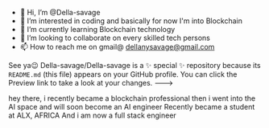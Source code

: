 - 👋 Hi, I’m @Della-savage
- 👀 I’m interested in coding and basically for now I'm into Blockchain 
- 🌱 I’m currently learning Blockchain technology 
- 💞️ I’m looking to collaborate on every skilled tech persons
- 📫 How to reach me on gmail@ dellanysavage@gmail.com

See ya😉
Della-savage/Della-savage is a ✨ special ✨ repository because its `README.md` (this file) appears on your GitHub profile.
You can click the Preview link to take a look at your changes.
--->

hey there, i recently became a blockchain professional
then i went into the AI space and will soon become an AI engineer
Recently became a student at ALX, AFRICA
And i am now a full stack engineer
